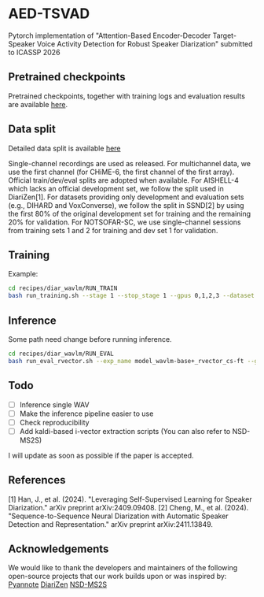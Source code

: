 # AED-TSVAD

Pytorch implementation of "Attention-Based Encoder-Decoder Target-Speaker Voice Activity Detection for Robust Speaker Diarization" submitted to ICASSP 2026

## Pretrained checkpoints

Pretrained checkpoints, together with training logs and evaluation results are available [here](https://drive.google.com/drive/folders/1xVZNnkix5mDpIqsfZEFbmqpmoKQgelxV).

## Data split

Detailed data split is available [here](recipes/diar_wavlm/data)

Single-channel recordings are used as released. For multichannel data, we use the first channel (for CHiME-6, the first channel of the first array). Official train/dev/eval splits are adopted when available. For AISHELL-4 which lacks an official development set, we follow the split used in DiariZen[1]. For datasets providing only development and evaluation sets (e.g., DIHARD and VoxConverse), we follow the split in SSND[2] by using the first 80\% of the original development set for training and the remaining 20\% for validation. For NOTSOFAR-SC, we use single-channel sessions from training sets 1 and 2 for training and dev set 1 for validation.

## Training

Example:

```bash
cd recipes/diar_wavlm/RUN_TRAIN
bash run_training.sh --stage 1 --stop_stage 1 --gpus 0,1,2,3 --dataset Compound --conf_name model_wavlm-base+_rvector_cs-ft --use_dual_opt true

```

## Inference

Some path need change before running inference.

```bash
cd recipes/diar_wavlm/RUN_EVAL
bash run_eval_rvector.sh --exp_name model_wavlm-base+_rvector_cs-ft --gpu_id 0 --init_rttm_type diarizen_base_s80_pretrained_vbx --feature_extractor_type wavlm-base+

```

## Todo

- [ ] Inference single WAV
- [ ] Make the inference pipeline easier to use
- [ ] Check reproducibility
- [ ] Add kaldi-based i-vector extraction scripts (You can also refer to NSD-MS2S)

I will update as soon as possible if the paper is accepted.

## References

[1] Han, J., et al. (2024). "Leveraging Self-Supervised Learning for Speaker Diarization." arXiv preprint arXiv:2409.09408.
[2] Cheng, M., et al. (2024). "Sequence-to-Sequence Neural Diarization with Automatic Speaker Detection and Representation." arXiv preprint arXiv:2411.13849.

## Acknowledgements

We would like to thank the developers and maintainers of the following open-source projects that our work builds upon or was inspired by:
[Pyannote](https://github.com/pyannote/pyannote-audio)
[DiariZen](https://github.com/BUTSpeechFIT/DiariZen)
[NSD-MS2S](https://github.com/liyunlongaaa/NSD-MS2S)
